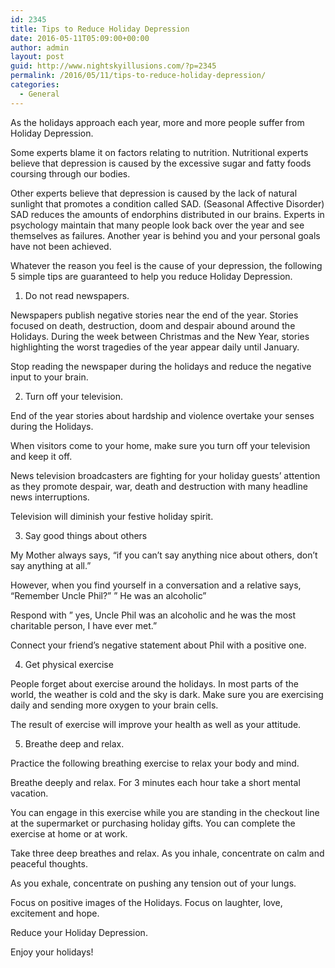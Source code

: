 ```yaml
---
id: 2345
title: Tips to Reduce Holiday Depression
date: 2016-05-11T05:09:00+00:00
author: admin
layout: post
guid: http://www.nightskyillusions.com/?p=2345
permalink: /2016/05/11/tips-to-reduce-holiday-depression/
categories:
  - General
---
```

As the holidays approach each year, more and more people suffer from Holiday Depression.

Some experts blame it on factors relating to nutrition. Nutritional experts believe that depression is caused by the excessive sugar and fatty foods coursing through our bodies.

Other experts believe that depression is caused by the lack of natural sunlight that promotes a condition called SAD. (Seasonal Affective Disorder) SAD reduces the amounts of endorphins distributed in our brains. Experts in psychology maintain that many people look back over the year and see themselves as failures. Another year is behind you and your personal goals have not been achieved.

Whatever the reason you feel is the cause of your depression, the following 5 simple tips are guaranteed to help you reduce Holiday Depression.

1. Do not read newspapers.

Newspapers publish negative stories near the end of the year. Stories focused on death, destruction, doom and despair abound around the Holidays. During the week between Christmas and the New Year, stories highlighting the worst tragedies of the year appear daily until January.

Stop reading the newspaper during the holidays and reduce the negative input to your brain.

2. Turn off your television.

End of the year stories about hardship and violence overtake your senses during the Holidays.

When visitors come to your home, make sure you turn off your television and keep it off.

News television broadcasters are fighting for your holiday guests&#8217; attention as they promote despair, war, death and destruction with many headline news interruptions.

Television will diminish your festive holiday spirit.

3. Say good things about others

My Mother always says, &#8220;if you can&#8217;t say anything nice about others, don&#8217;t say anything at all.&#8221;

However, when you find yourself in a conversation and a relative says, &#8220;Remember Uncle Phil?&#8221; &#8221; He was an alcoholic&#8221;

Respond with &#8221; yes, Uncle Phil was an alcoholic and he was the most charitable person, I have ever met.&#8221;

Connect your friend&#8217;s negative statement about Phil with a positive one.

4. Get physical exercise

People forget about exercise around the holidays. In most parts of the world, the weather is cold and the sky is dark. Make sure you are exercising daily and sending more oxygen to your brain cells.

The result of exercise will improve your health as well as your attitude.

5. Breathe deep and relax.

Practice the following breathing exercise to relax your body and mind.

Breathe deeply and relax. For 3 minutes each hour take a short mental vacation.

You can engage in this exercise while you are standing in the checkout line at the supermarket or purchasing holiday gifts. You can complete the exercise at home or at work.

Take three deep breathes and relax. As you inhale, concentrate on calm and peaceful thoughts.

As you exhale, concentrate on pushing any tension out of your lungs.

Focus on positive images of the Holidays. Focus on laughter, love, excitement and hope.

Reduce your Holiday Depression.

Enjoy your holidays!